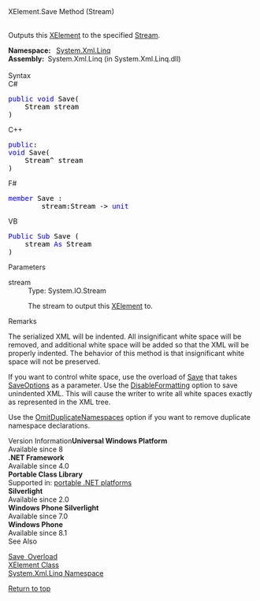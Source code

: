 <div xmlns="http://www.w3.org/1999/xhtml">
  <link type="text/css" rel="Stylesheet" href="..\branding1.css" />
  <!--Published via CAPS.-->
  <div class="topic">
    <div class="title">XElement<mtps:LanguageSpecificText runat="server" xmlns:mtps="http://msdn2.microsoft.com/mtps" devLangcs="." devLangcpp="::" devLangnu="." devLangvb=".">.</mtps:LanguageSpecificText>Save Method <mtps:LanguageSpecificText runat="server" xmlns:mtps="http://msdn2.microsoft.com/mtps" devLangcs="(Stream)" devLangcpp="(Stream^)" devLangnu="(Stream)" devLangvb="(Stream)">(Stream)</mtps:LanguageSpecificText></div>
    <div id="mainSection">
      <div id="mainBody"> <div class="section"><div class="section"><p>Outputs this <a class="mtps-external-link" href="https://msdn.microsoft.com/en-us/library/bb340098(v=vs.110).aspx">XElement</a> to the specified <a class="mtps-external-link" href="https://msdn.microsoft.com/en-us/library/8f86tw9e(v=vs.110).aspx">Stream</a>.</p></div><strong>Namespace:
      </strong>
       
      <a class="mtps-external-link" href="https://msdn.microsoft.com/en-us/library/bb299195(v=vs.110).aspx">System.Xml.Linq</a><br /><strong>Assembly:
        </strong> System.Xml.Linq (in System.Xml.Linq.dll)<br /><br /><div class="collapsible-area"><span id="collapsible-area-title">Syntax</span><div class="CodeSnippetLanguage" xmlns="">C#<div class="codeSnippetContainerCodeContainer"><div class="CodeSnippetToolBarText" style="valign: top"></div><div id="CodeSnippetContainerCode_0" class="CodeSnippetContainerCode"><div style="color:Black;"><pre>
<span style="color:Blue;">public</span> <span style="color:Blue;">void</span> Save(
	Stream stream
)
</pre></div></div></div></div><div class="CodeSnippetLanguage" xmlns="">C++<div class="codeSnippetContainerCodeContainer"><div class="CodeSnippetToolBarText" style="valign: top"></div><div id="CodeSnippetContainerCode_0" class="CodeSnippetContainerCode"><div style="color:Black;"><pre>
<span style="color:Blue;">public</span>:
<span style="color:Blue;">void</span> Save(
	Stream^ stream
)
</pre></div></div></div></div><div class="CodeSnippetLanguage" xmlns="">F#<div class="codeSnippetContainerCodeContainer"><div class="CodeSnippetToolBarText" style="valign: top"></div><div id="CodeSnippetContainerCode_0" class="CodeSnippetContainerCode"><div style="color:Black;"><pre>
<span style="color:Blue;">member</span> Save : 
        stream:Stream -&gt; <span style="color:Blue;">unit</span>
</pre></div></div></div></div><div class="CodeSnippetLanguage" xmlns="">VB<div class="codeSnippetContainerCodeContainer"><div class="CodeSnippetToolBarText" style="valign: top"></div><div id="CodeSnippetContainerCode_0" class="CodeSnippetContainerCode"><div style="color:Black;"><pre>
<span style="color:Blue;">Public</span> <span style="color:Blue;">Sub</span> Save (
	stream <span style="color:Blue;">As</span> Stream
)
</pre></div></div></div></div><div class="section"><html:h4 class="subHeading" xmlns:html="http://www.w3.org/1999/xhtml" xmlns:xlink="http://www.w3.org/1999/xlink">Parameters</html:h4><dl><dt><span class="parameter">stream</span></dt><dd>
    Type:
    <LanguageSpecificText runat="server" devLangcs="System.IO.Stream" devLangcpp="System.IO::Stream^" devLangnu="System.IO.Stream" devLangvb="System.IO.Stream" xmlns="http://msdn2.microsoft.com/mtps">System.IO.Stream</LanguageSpecificText><p>The stream to output this <a class="mtps-external-link" href="https://msdn.microsoft.com/en-us/library/bb340098(v=vs.110).aspx">XElement</a> to.</p></dd></dl></div></div><div class="collapsible-area"><span id="collapsible-area-title">Remarks</span><div class="section"><p>The serialized XML will be indented. All insignificant white space will be removed, and additional white space will be added so that the XML will be properly indented. The behavior of this method is that insignificant white space will not be preserved.</p><p>If you want to control white space, use the overload of <a class="mtps-external-link" href="../Bb355063_en-us_vs.110/Bb355063.md">Save</a> that takes <a class="mtps-external-link" href="https://msdn.microsoft.com/en-us/library/bb551441(v=vs.110).aspx">SaveOptions</a> as a parameter. Use the <a class="mtps-external-link" href="https://msdn.microsoft.com/en-us/library/bb551441(v=vs.110).aspx">DisableFormatting</a> option to save unindented XML. This will cause the writer to write all white spaces exactly as represented in the XML tree.</p><p>Use the <a class="mtps-external-link" href="https://msdn.microsoft.com/en-us/library/bb551441(v=vs.110).aspx">OmitDuplicateNamespaces</a> option if you want to remove duplicate namespace declarations.</p></div></div><div class="collapsible-area"><span id="collapsible-area-title">Version Information</span><strong>Universal Windows Platform</strong><br />Available since 8<br /><strong>.NET Framework</strong><br />Available since 4.0<br /><strong>Portable Class Library</strong><br />Supported in: <a class="mtps-external-link" href="https://msdn.microsoft.com/en-us/library/gg597391.aspx">portable .NET platforms</a><br /><strong>Silverlight</strong><br />Available since 2.0<br /><strong>Windows Phone Silverlight</strong><br />Available since 7.0<br /><strong>Windows Phone</strong><br />Available since 8.1<br /></div><div class="collapsible-area"><span id="collapsible-area-title">See Also</span><p><a class="mtps-external-link" href="../Bb355063_en-us_vs.110/Bb355063.md">Save Overload</a><br /><a class="mtps-external-link" href="https://msdn.microsoft.com/en-us/library/bb340098(v=vs.110).aspx">XElement Class</a><br /><a class="mtps-external-link" href="https://msdn.microsoft.com/en-us/library/bb299195(v=vs.110).aspx">System.Xml.Linq Namespace</a><br /></p></div><a class="mtps-internal-anchor" href="#mainBody">Return to top</a><br /></div></div>
    </div>
  </div>
</div>
